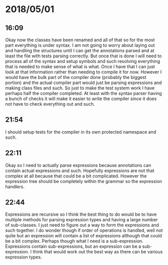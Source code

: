# 2018/05/01

## 16:09

Okay now the classes have been renamed and all of that so for the most part
everything is under syntax. I am not going to worry about laying out and
handling the structures until I can get the annotations parsed and at least
the file with tests parsing correctly. But once that is done I will need to
process all of the syntax and setup symbols and such resolving everything
that is needed to make sense of what is what. Once I have that I can just
look at that information rather than needing to compile it for now. However
I would have the bulk part of the compiler done (probably the biggest
portion) and the actual compiler part would just be parsing expressions and
making class files and such. So just to make the test system work I have
perhaps half the compiler completed. At least with the syntax parser having
a bunch of checks it will make it easier to write the compiler since it
does not have to check everything out and such.

## 21:54

I should setup tests for the compiler in its own protected namespace and such.

## 22:11

Okay so I need to actually parse expressions because annotations can contain
actual expressions and such. Hopefully expressions are not that complex at all
because that could be a bit complicated. However the expression tree should be
completely within the grammar so the expression handlers.

## 22:44

Expressions are recursive so I think the best thing to do would be to have
multiple methods for parsing expression types and having a large number of
sub-classes. I just need to figure out a way to form the expressions and such
together. I do wonder though if order of operations is handled, well not quite
but an expression will contain a list of expressions although that could be
a bit complex. Perhaps though what I need is a sub-expression. Expressions
contain sub-expressions, but an expression can be a sub-expression. I think
that would work out the best way as there can be various expression types.
